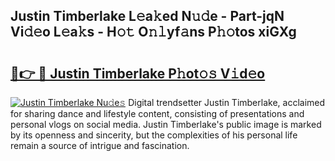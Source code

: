 ## Justin Timberlake L𝚎a𝚔ed N𝚞𝚍e - Part-jqN Vi𝚍𝚎o L𝚎a𝚔s - H𝚘𝚝 O𝚗𝚕yf𝚊ns P𝚑𝚘tos xiGXg

# <h2><a href="http://kf31xue.oniu.top/?m=Justin+Timberlake">🔗👉 🔴 Justin Timberlake P𝚑ot𝚘𝚜 V𝚒d𝚎o</a></h2>

[![Justin Timberlake Nu𝚍e𝚜](https://i.imgur.com/0qMVB7G.gif)](http://kf31xue.oniu.top/?m=Justin+Timberlake)
Digital trendsetter Justin Timberlake, acclaimed for sharing dance and lifestyle content, consisting of presentations and personal vlogs on social media. Justin Timberlake's public image is marked by its openness and sincerity, but the complexities of his personal life remain a source of intrigue and fascination.  
